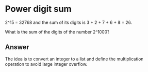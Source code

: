 # Power digit sum

2^15 = 32768 and the sum of its digits is 3 + 2 + 7 + 6 + 8 = 26.

What is the sum of the digits of the number 2^1000?


## Answer

The idea is to convert an integer to a list and define the multiplication operation to avoid large integer overflow. 
